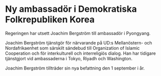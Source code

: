 # Ny ambassadör i Demokratiska Folkrepubliken Korea

Regeringen har utsett Joachim Bergström till ambassadör i Pyongyang.

Joachim Bergström tjänstgör för närvarande på UD:s Mellanöstern- och Nordafrikaenhet som särskilt sändebud till Organization of Islamic Cooperation och för interkulturell och interreligiös dialog. Han har tidigare tjänstgjort vid ambassaderna i Tokyo, Riyadh och Washington.

Joachim Bergström tillträder sin nya befattning den 1 september i år.
